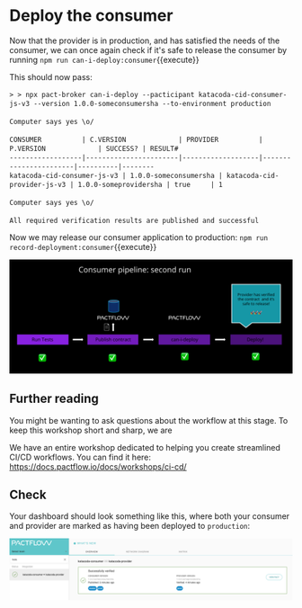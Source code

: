 # Deploy the consumer

Now that the provider is in production, and has satisfied the needs of the consumer, we can once again check if it's safe to release the consumer by running `npm run can-i-deploy:consumer`{{execute}}

This should now pass:

```
> > npx pact-broker can-i-deploy --pacticipant katacoda-cid-consumer-js-v3 --version 1.0.0-someconsumersha --to-environment production

Computer says yes \o/

CONSUMER          | C.VERSION             | PROVIDER          | P.VERSION             | SUCCESS? | RESULT#
------------------|-----------------------|-------------------|-----------------------|----------|--------
katacoda-cid-consumer-js-v3 | 1.0.0-someconsumersha | katacoda-cid-provider-js-v3 | 1.0.0-someprovidersha | true     | 1

Computer says yes \o/

All required verification results are published and successful
```

Now we may release our consumer application to production: `npm run record-deployment:consumer`{{execute}}

![second consumer pipeline run](./assets/consumer-run-2.png)

## Further reading

You might be wanting to ask questions about the workflow at this stage. To keep this workshop short and sharp, we are

We have an entire workshop dedicated to helping you create streamlined CI/CD workflows. You can find it here: https://docs.pactflow.io/docs/workshops/ci-cd/

## Check

Your dashboard should look something like this, where both your consumer and provider are marked as having been deployed to `production`:

![pactflow dashboard - completed](./assets/pactflow-dashboard-complete.png)
